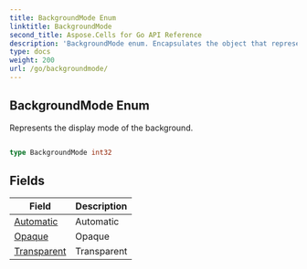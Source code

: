 ```yaml
---
title: BackgroundMode Enum 
linktitle: BackgroundMode
second_title: Aspose.Cells for Go API Reference
description: 'BackgroundMode enum. Encapsulates the object that represents backgroundmode in Go.'
type: docs
weight: 200
url: /go/backgroundmode/
---
```


## BackgroundMode Enum

Represents the display mode of the background.

```go

type BackgroundMode int32


```

## Fields

| Field | Description |
| --- | --- |
|[Automatic](./automatic/) | Automatic | 
|[Opaque](./opaque/) | Opaque | 
|[Transparent](./transparent/) | Transparent | 

